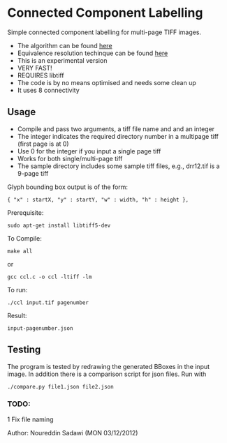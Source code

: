 # Connected Component Labelling

Simple connected component labelling for multi-page TIFF images.

- The algorithm can be found [here][1]
- Equivalence resolution techinque can be found [here][2]
- This is an experimental version
- VERY FAST!
- REQUIRES libtiff
- The code is by no means optimised and needs some clean up 
- It uses 8 connectivity

[1]: http://www.sciencedirect.com/science/article/pii/S0031320308004573
[2]: http://ieeexplore.ieee.org/stamp/stamp.jsp?arnumber=04472694


## Usage

- Compile and pass two arguments, a tiff file name and and an integer
- The integer indicates the required directory number in a multipage tiff (first page is at 0)
- Use 0 for the integer if you input a single page tiff
- Works for both single/multi-page tiff
- The sample directory includes some sample tiff files, e.g., drr12.tif is a 9-page tiff

Glyph bounding box output is of the form:

    { "x" : startX, "y" : startY, "w" : width, "h" : height },

Prerequisite:

    sudo apt-get install libtiff5-dev

To Compile:
    
    make all

or

    gcc ccl.c -o ccl -ltiff -lm

To run:

    ./ccl input.tif pagenumber

Result:

    input-pagenumber.json


## Testing

The program is tested by redrawing the generated BBoxes in the input image.
In addition there is a comparison script for json files. Run with

    ./compare.py file1.json file2.json


### TODO:
1 Fix file naming



Author: Noureddin Sadawi (MON 03/12/2012)
